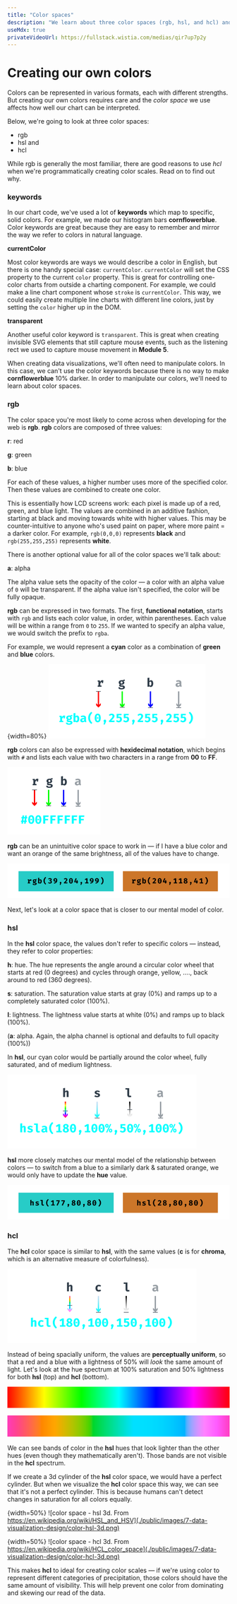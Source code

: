 ```yaml
---
title: "Color spaces"
description: "We learn about three color spaces (rgb, hsl, and hcl) and the pros and cons of each."
useMdx: true
privateVideoUrl: https://fullstack.wistia.com/medias/qir7up7p2y
---
```


# Creating our own colors


Colors can be represented in various formats, each with different strengths. But creating our own colors requires care and the _color space_ we use affects how well our chart can be interpreted.

Below, we're going to look at three color spaces:

* rgb
* hsl and
* hcl

While rgb is generally the most familiar, there are good reasons to use _hcl_ when we're programmatically creating color scales. Read on to find out why.

### keywords

In our chart code, we've used a lot of **keywords** which map to specific, solid colors. For example, we made our histogram bars **cornflowerblue**.  Color keywords are great because they are easy to remember and mirror the way we refer to colors in natural language.

**currentColor**

Most color keywords are ways we would describe a color in English, but there is one handy special case: `currentColor`. `currentColor` will set the CSS property to the current `color` property. This is great for controlling one-color charts from outside a charting component. For example, we could make a line chart component whose `stroke` is `currentColor`. This way, we could easily create multiple line charts with different line colors, just by setting the `color` higher up in the DOM.

**transparent**

Another useful color keyword is `transparent`. This is great when creating invisible SVG elements that still capture mouse events, such as the listening rect we used to capture mouse movement in **Module 5**.


When creating data visualizations, we'll often need to manipulate colors. In this case, we can't use the color keywords because there is no way to make **cornflowerblue** 10% darker. In order to manipulate our colors, we'll need to learn about color spaces.

### rgb

The color space you're most likely to come across when developing for the web is **rgb**. **rgb** colors are composed of three values:

**r**: red

**g**: green

**b**: blue

For each of these values, a higher number uses more of the specified color. Then these values are combined to create one color.

This is essentially how LCD screens work: each pixel is made up of a red, green, and blue light. The values are combined in an additive fashion, starting at black and moving towards white with higher values. This may be counter-intuitive to anyone who's used paint on paper, where more paint = a darker color. For example, `rgb(0,0,0)` represents **black** and `rgb(255,255,255)` represents **white**.

There is another optional value for all of the color spaces we'll talk about:

**a**: alpha

The alpha value sets the opacity of the color — a color with an alpha value of `0` will be transparent. If the alpha value isn't specified, the color will be fully opaque.

**rgb** can be expressed in two formats. The first, **functional notation**, starts with `rgb` and lists each color value, in order, within parentheses. Each value will be within a range from `0` to `255`. If we wanted to specify an alpha value, we would switch the prefix to `rgba`.

For example, we would represent a **cyan** color as a combination of **green** and **blue** colors.

{width=80%}
![color space - rgb](./public/images/7-data-visualization-design/rgba.png)

**rgb** colors can also be expressed with **hexidecimal notation**, which begins with `#` and lists each value with two characters in a range from **00** to **FF**.

![color space - rgb as hex](./public/images/7-data-visualization-design/rgba-hex.png)

**rgb** can be an unintuitive color space to work in — if I have a blue color and want an orange of the same brightness, all of the values have to change.

![color space - rgb shift](./public/images/7-data-visualization-design/color-rgb-shift.png)

Next, let's look at a color space that is closer to our mental model of color.

### hsl

In the **hsl** color space, the values don't refer to specific colors — instead, they refer to color properties:

**h**: hue. The hue represents the angle around a circular color wheel that starts at red (0 degrees) and cycles through orange, yellow, ...., back around to red (360 degrees).

**s**: saturation. The saturation value starts at gray (0%) and ramps up to a completely saturated color (100%).

**l**: lightness. The lightness value starts at white (0%) and ramps up to black (100%).

(**a**: alpha. Again, the alpha channel is optional and defaults to full opacity (100%))

In **hsl**, our cyan color would be partially around the color wheel, fully saturated, and of medium lightness.

![color space - hsl](./public/images/7-data-visualization-design/color-hsla.png)

**hsl** more closely matches our mental model of the relationship between colors — to switch from a blue to a similarly dark & saturated orange, we would only have to update the **hue** value.

![color space - hsl shift](./public/images/7-data-visualization-design/color-hsl-shift.png)

### hcl

The **hcl** color space is similar to **hsl**, with the same values (**c** is for **chroma**, which is an alternative measure of colorfulness).

![color space - hcl](./public/images/7-data-visualization-design/color-hcl.png)

Instead of being spacially uniform, the values are **perceptually uniform**, so that a red and a blue with a lightness of 50% will _look_ the same amount of light. Let's look at the hue spectrum at 100% saturation and 50% lightness for both **hsl** (top) and **hcl** (bottom).

![color space - hsl hues](./public/images/7-data-visualization-design/colors-hsl-hues.png)

![color space - hcl hues](./public/images/7-data-visualization-design/colors-hcl-hues.png)

We can see bands of color in the **hsl** hues that look lighter than the other hues (even though they mathematically aren't). Those bands are not visible in the **hcl** spectrum.

If we create a 3d cylinder of the **hsl** color space, we would have a perfect cylinder. But when we visualize the **hcl** color space this way, we can see that it's not a perfect cylinder. This is because humans can't detect changes in saturation for all colors equally.

{width=50%}
![color space - hsl 3d. From https://en.wikipedia.org/wiki/HSL_and_HSV](./public/images/7-data-visualization-design/color-hsl-3d.png)

{width=50%}
![color space - hcl 3d. From https://en.wikipedia.org/wiki/HCL_color_space](./public/images/7-data-visualization-design/color-hcl-3d.png)

This makes **hcl** to ideal for creating color scales — if we're using color to represent different categories of precipitation, those colors should have the same amount of visibility. This will help prevent one color from  dominating and skewing our read of the data.
